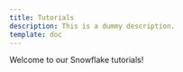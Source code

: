 ```yaml
---
title: Tutorials
description: This is a dummy description.
template: doc
---
```


Welcome to our Snowflake tutorials!